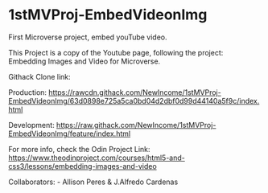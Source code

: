 # 1stMVProj-EmbedVideonImg
First Microverse project, embed youTube video.

This Project is a copy of the Youtube page, following the project: Embedding Images and Video for Microverse.

Githack Clone link:

Production: 
https://rawcdn.githack.com/NewIncome/1stMVProj-EmbedVideonImg/63d0898e725a5ca0bd04d2dbf0d99d44140a5f9c/index.html

Development: 
https://raw.githack.com/NewIncome/1stMVProj-EmbedVideonImg/feature/index.html


For more info, check the Odin Project Link:
    https://www.theodinproject.com/courses/html5-and-css3/lessons/embedding-images-and-video

Collaborators:
	- Allison Peres & J.Alfredo Cardenas

